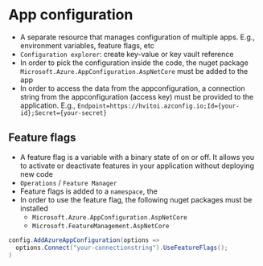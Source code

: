 # App configuration

- A separate resource that manages configuration of multiple apps. E.g., environment variables, feature flags, etc
- `Configuration explorer`: create key-value or key vault reference
- In order to pick the configuration inside the code, the nuget package `Microsoft.Azure.AppConfiguration.AspNetCore` must be added to the app
- In order to access the data from the appconfiguration, a connection string from the appconfiguration (access key) must be provided to the application. E.g., `Endpoint=https://hvitoi.azconfig.io;Id={your-id};Secret={your-secret}`

## Feature flags

- A feature flag is a variable with a binary state of on or off. It allows you to activate or deactivate features in your application without deploying new code
- `Operations` / `Feature Manager`
- Feature flags is added to a `namespace`, the
- In order to use the feature flag, the following nuget packages must be installed
  - `Microsoft.Azure.AppConfiguration.AspNetCore`
  - `Microsoft.FeatureManagement.AspNetCore`

```cs
config.AddAzureAppConfiguration(options =>
  options.Connect("your-connectionstring").UseFeatureFlags();
)
```
